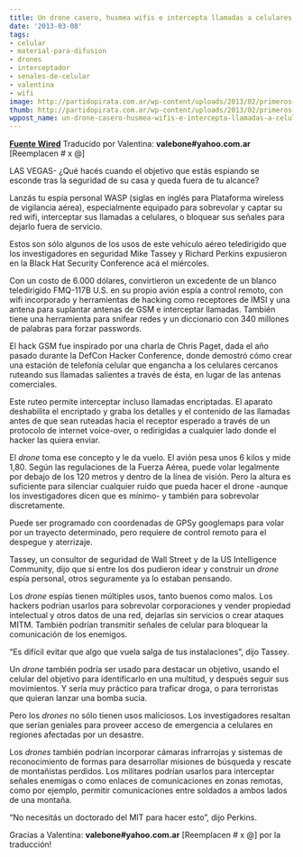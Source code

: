 ```yaml
---
title: Un drone casero, husmea wifis e intercepta llamadas a celulares.
date: '2013-03-08'
tags:
- celular
- material-para-difusion
- drones
- interceptador
- senales-de-celular
- valentina
- wifi
image: http://partidopirata.com.ar/wp-content/uploads/2013/02/primeros-drones-accion-vigilancia-municipio-l-L-mL_axI.jpeg
thumb: http://partidopirata.com.ar/wp-content/uploads/2013/02/primeros-drones-accion-vigilancia-municipio-l-L-mL_axI-150x150.jpeg
wppost_name: un-drone-casero-husmea-wifis-e-intercepta-llamadas-a-celulares
---
```


<strong><a href="http://www.wired.com/threatlevel/2011/08/blackhat-drone/" target="_blank">Fuente Wired</a></strong>
Traducido por Valentina: <strong>valebone#yahoo.com.ar</strong> [Reemplacen # x @]

LAS VEGAS- ¿Qué hacés cuando el objetivo que estás espiando se esconde tras la seguridad de su casa y queda fuera de tu alcance?

Lanzás tu espía personal WASP (siglas en inglés para Plataforma wireless de vigilancia aérea), especialmente equipado para sobrevolar y captar su red wifi, interceptar sus llamadas a celulares, o bloquear sus señales para dejarlo fuera de servicio.

Estos son sólo algunos de los usos de este vehículo aéreo teledirigido que los investigadores en seguridad Mike Tassey y Richard Perkins expusieron en la Black Hat Security Conference acá el miércoles.

Con un costo de 6.000 dólares, convirtieron un excedente de un blanco teledirigido FMQ-117B U.S. en su propio avión espía a control remoto, con wifi incorporado y herramientas de hacking como receptores de IMSI y una antena para suplantar antenas de GSM e interceptar llamadas. También tiene una herramienta para snifear redes y un diccionario con 340 millones de palabras para forzar passwords.

El hack GSM fue inspirado por una charla de Chris Paget, dada el año pasado durante la DefCon Hacker Conference, donde demostró cómo crear una estación de telefonía celular que engancha a los celulares cercanos ruteando sus llamadas salientes a través de ésta, en lugar de las antenas comerciales.

Este ruteo permite interceptar incluso llamadas encriptadas. El aparato deshabilita el encriptado y graba los detalles y el contenido de las llamadas antes de que sean ruteadas hacia el receptor esperado a través de un protocolo de internet voice-over, o redirigidas a cualquier lado donde el hacker las quiera enviar.

El <i>drone</i> toma ese concepto y le da vuelo. El avión pesa unos 6 kilos y mide 1,80. Según las regulaciones de la Fuerza Aérea, puede volar legalmente por debajo de los 120 metros y dentro de la línea de visión. Pero la altura es suficiente para silenciar cualquier ruido que pueda hacer el drone -aunque los investigadores dicen que es mínimo- y también para sobrevolar discretamente.

Puede ser programado con coordenadas de GPSy googlemaps para volar por un trayecto determinado, pero requiere de control remoto para el despegue y aterrizaje.

<a name="_GoBack"></a>Tassey, un consultor de seguridad de Wall Street y de la US Intelligence Community, dijo que si entre los dos pudieron idear y construir un <i>drone</i> espía personal, otros seguramente ya lo estaban pensando.

Los <i>drone</i> espías tienen múltiples usos, tanto buenos como malos. Los hackers podrían usarlos para sobrevolar corporaciones y vender propiedad intelectual y otros datos de una red, dejarlas sin servicios o crear ataques MITM. También podrían transmitir señales de celular para bloquear la comunicación de los enemigos.

“Es difícil evitar que algo que vuela salga de tus instalaciones”, dijo Tassey.

Un <i>drone</i> también podría ser usado para destacar un objetivo, usando el celular del objetivo para identificarlo en una multitud, y después seguir sus movimientos. Y sería muy práctico para traficar droga, o para terroristas que quieran lanzar una bomba sucia.

Pero los <i>drones</i> no sólo tienen usos maliciosos. Los investigadores resaltan que serían geniales para proveer acceso de emergencia a celulares en regiones afectadas por un desastre.

Los <i>drones</i> también podrían incorporar cámaras infrarrojas y sistemas de reconocimiento de formas para desarrollar misiones de búsqueda y rescate de montañistas perdidos. Los militares podrían usarlos para interceptar señales enemigas o como enlaces de comunicaciones en zonas remotas, como por ejemplo, permitir comunicaciones entre soldados a ambos lados de una montaña.

“No necesitás un doctorado del MIT para hacer esto”, dijo Perkins.

Gracias a Valentina: <strong>valebone#yahoo.com.ar</strong> [Reemplacen # x @] por la traducción!
